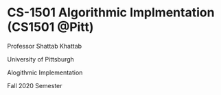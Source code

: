 # CS-1501 Algorithmic Implmentation (CS1501 @Pitt)

Professor Shattab Khattab

University of Pittsburgh

Alogithmic Implementation

Fall 2020 Semester 

